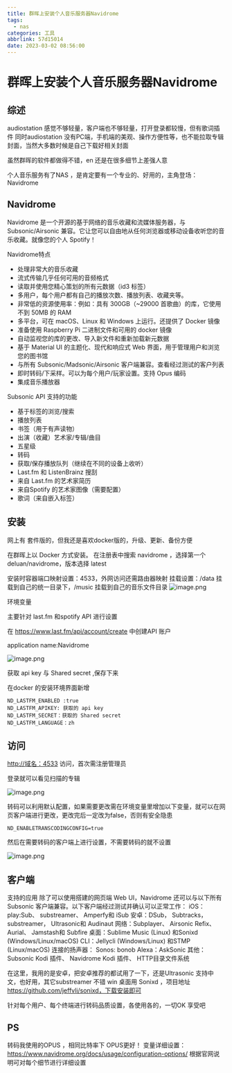 ```yaml
---
title: 群晖上安装个人音乐服务器Navidrome
tags:
  - nas
categories: 工具
abbrlink: 57d15014
date: 2023-03-02 08:56:00
---
```


# 群晖上安装个人音乐服务器Navidrome

## 综述

audiostation 感觉不够轻量，客户端也不够轻量，打开登录都较慢，但有歌词插件
同时audiostation 没有PC端，手机端的美观、操作方便性等，也不能拉取专辑封面，当然大多数时候是自己下载好相关封面

虽然群晖的软件都做得不错，en 还是在很多细节上差强人意

个人音乐服务有了NAS ，是肯定要有一个专业的、好用的，主角登场：Navidrome

## Navidrome

Navidrome 是一个开源的基于网络的音乐收藏和流媒体服务器，与 Subsonic/Airsonic 兼容。它让您可以自由地从任何浏览器或移动设备收听您的音乐收藏。就像您的个人 Spotify！

Navidrome特点

- 处理非常大的音乐收藏
- 流式传输几乎任何可用的音频格式
- 读取并使用您精心策划的所有元数据（id3 标签）
- 多用户，每个用户都有自己的播放次数、播放列表、收藏夹等。
- 非常低的资源使用率：例如：具有 300GB（~29000 首歌曲）的库，它使用不到 50MB 的 RAM
- 多平台，可在 macOS、Linux 和 Windows 上运行。还提供了 Docker 镜像
- 准备使用 Raspberry Pi 二进制文件和可用的 docker 镜像
- 自动监视您的库的更改、导入新文件和重新加载新元数据
- 基于 Material UI 的主题化、现代和响应式 Web 界面，用于管理用户和浏览您的图书馆
- 与所有 Subsonic/Madsonic/Airsonic 客户端兼容。查看经过测试的客户列表
- 即时转码/下采样。可以为每个用户/玩家设置。支持 Opus 编码
- 集成音乐播放器

Subsonic API 支持的功能

- 基于标签的浏览/搜索
- 播放列表
- 书签（用于有声读物）
- 出演（收藏）艺术家/专辑/曲目
- 五星级
- 转码
- 获取/保存播放队列（继续在不同的设备上收听）
- Last.fm 和 ListenBrainz 搜刮
- 来自 Last.fm 的艺术家简历
- 来自Spotify 的艺术家图像（需要配置）
- 歌词（来自嵌入标签）

## 安装

网上有 套件版的，但我还是喜欢docker版的，升级、更新、备份方便

在群晖上以 Docker 方式安装。
在注册表中搜索 navidrome ，选择第一个 deluan/navidrome，版本选择 latest

安装时容器端口映射设置：4533，外网访问还需路由器映射
挂载设置：/data 挂载到自己的统一目录下，/music 挂载到自己的音乐文件目录
![image.png](https://cdn.jsdelivr.net/gh/swimminghao/picture@main/img/2023/03/02/S5r5zK.png)

环境变量

主要针对 last.fm 和spotify API 进行设置

在 https://www.last.fm/api/account/create 中创建API 账户

application name:Navidrome

![image.png](https://cdn.jsdelivr.net/gh/swimminghao/picture@main/img/2023/03/02/UJcacz.png)

获取 api key 与 Shared secret ,保存下来

在docker 的安装环境界面新增

```language
ND_LASTFM_ENABLED :true
ND_LASTFM_APIKEY: 获取的 api key
ND_LASTFM_SECRET：获取的 Shared secret 
ND_LASTFM_LANGUAGE：zh
```

## 访问

[http://域名：4533](http://xn--:4533-y08h91u/) 访问，首次需注册管理员

登录就可以看见扫描的专辑

![image.png](https://cdn.jsdelivr.net/gh/swimminghao/picture@main/img/2023/03/02/T46m6O.png)

转码可以利用默认配置，如果需要更改需在环境变量里增加以下变量，就可以在网页客户端进行更改，更改完后一定改为false，否则有安全隐患

```language
ND_ENABLETRANSCODINGCONFIG=true
```

然后在需要转码的客户端上进行设置，不需要转码的就不设置

![image.png](https://cdn.jsdelivr.net/gh/swimminghao/picture@main/img/2023/03/02/I4qOpH.png)

## 客户端

支持的应用
除了可以使用搭建的网页端 Web UI，Navidrome 还可以与以下所有 Subsonic 客户端兼容。以下客户端经过测试并确认可以正常工作：
iOS：play:Sub、 substreamer、 Amperfy和 iSub
安卓：DSub， Subtracks， substreamer， Ultrasonic和 Audinaut
网络：Subplayer、 Airsonic Refix、 Aurial、 Jamstash和 Subfire
桌面：Sublime Music (Linux) 和Sonixd (Windows/Linux/macOS)
CLI：Jellycli (Windows/Linux) 和STMP (Linux/macOS)
连接的扬声器：
Sonos: bonob
Alexa：AskSonic
其他：
Subsonic Kodi 插件、 Navidrome Kodi 插件、 HTTP目录文件系统

在这里，我用的是安卓，把安卓推荐的都试用了一下，还是Ultrasonic 支持中文，也好用，其它substreamer 不错
win 桌面用 Sonixd ，项目地址 https://github.com/jeffvli/sonixd，下载安装即可

针对每个用户、每个终端进行转码品质设置，各使用各的，一切OK 享受吧

## PS

转码我使用的OPUS ，相同比特率下 OPUS更好！
变量详细设置：https://www.navidrome.org/docs/usage/configuration-options/ 根据官网说明可对每个细节进行详细设置